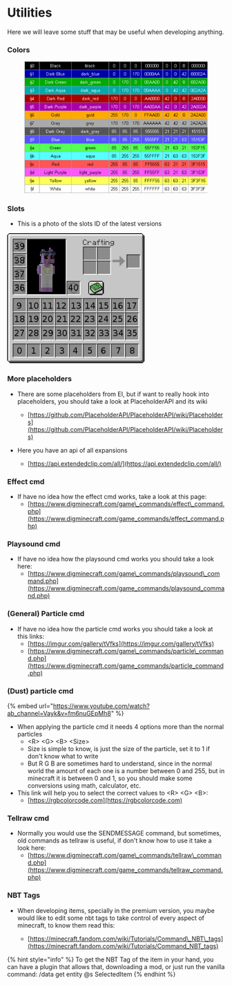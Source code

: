 # Utilities

Here we will leave some stuff that may be useful when developing anything.

### Colors

<figure><img src="../../../.gitbook/assets/image (231).png" alt=""><figcaption></figcaption></figure>

### Slots

* This is a photo of the slots ID of the latest versions

![](<../../../.gitbook/assets/image (215).png>)

### More placeholders

*   There are some placeholders from EI, but if want to really hook into placeholders, you should take a look at PlaceholderAPI and its wiki

    * [https://github.com/PlaceholderAPI/PlaceholderAPI/wiki/Placeholders](https://github.com/PlaceholderAPI/PlaceholderAPI/wiki/Placeholders)


* Here you have an api of all expansions
  *   [https://api.extendedclip.com/all/](https://api.extendedclip.com/all/)



### Effect cmd

* If have no idea how the effect cmd works, take a look at this page:
  * [https://www.digminecraft.com/game\_commands/effect\_command.php](https://www.digminecraft.com/game_commands/effect_command.php)

### Playsound cmd

* If have no idea how the playsound cmd works you should take a look here:
  * [https://www.digminecraft.com/game\_commands/playsound\_command.php](https://www.digminecraft.com/game_commands/playsound_command.php)

### (General) Particle cmd

* If have no idea how the particle cmd works you should take a look at this links:
  * [https://imgur.com/gallery/tVfks](https://imgur.com/gallery/tVfks)
  * [https://www.digminecraft.com/game\_commands/particle\_command.php](https://www.digminecraft.com/game_commands/particle_command.php)

### (Dust) particle cmd



{% embed url="https://www.youtube.com/watch?ab_channel=Vayk&v=fm6nuGEpMh8" %}

* When applying the particle cmd it needs 4 options more than the normal particles
  * \<R> \<G> \<B> \<Size>
  * Size is simple to know, is just the size of the particle, set it to 1 if don't know what to write
  * But R G B are sometimes hard to understand, since in the normal world the amount of each one is a number between 0 and 255, but in minecraft it is between 0 and 1, so you should make some conversions using math, calculator, etc.
* This link will help you to select the correct values to \<R> \<G> \<B>:
  * [https://rgbcolorcode.com](https://rgbcolorcode.com)

### Tellraw cmd

* Normally you would use the SENDMESSAGE command, but sometimes, old commands as tellraw is useful, if don't know how to use it take a look here:
  * [https://www.digminecraft.com/game\_commands/tellraw\_command.php](https://www.digminecraft.com/game_commands/tellraw_command.php)

### NBT Tags

*   When developing items, specially in the premium version, you maybe would like to edit some nbt tags to take control of every aspect of minecraft, to know them read this:

    * [https://minecraft.fandom.com/wiki/Tutorials/Command\_NBT\_tags](https://minecraft.fandom.com/wiki/Tutorials/Command_NBT_tags)



{% hint style="info" %}
To get the NBT Tag of the item in your hand, you can have a plugin that allows that, downloading a mod, or just run the vanilla command: /data get entity @s SelectedItem
{% endhint %}
